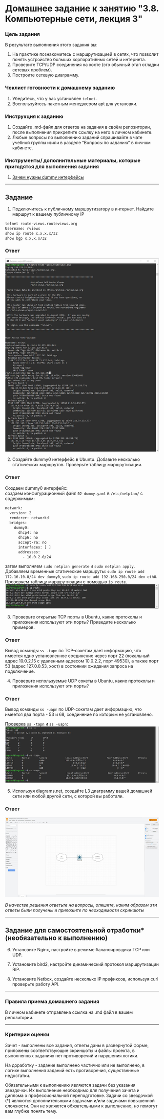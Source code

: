 # Домашнее задание к занятию "3.8. Компьютерные сети, лекция 3"

### Цель задания

В результате выполнения этого задания вы:

1. На практике познакомитесь с маршрутизацией в сетях, что позволит понять устройство больших корпоративных сетей и интернета.
2. Проверите TCP/UDP соединения на хосте (это обычный этап отладки сетевых проблем).
3. Построите сетевую диаграмму.

### Чеклист готовности к домашнему заданию

1. Убедитесь, что у вас установлен `telnet`.
2. Воспользуйтесь пакетным менеджером apt для установки.


### Инструкция к заданию

1. Создайте .md-файл для ответов на задания в своём репозитории, после выполнения прикрепите ссылку на него в личном кабинете.
2. Любые вопросы по выполнению заданий спрашивайте в чате учебной группы и/или в разделе “Вопросы по заданию” в личном кабинете.


### Инструменты/ дополнительные материалы, которые пригодятся для выполнения задания

1. [Зачем нужны dummy интерфейсы](https://tldp.org/LDP/nag/node72.html)

------

## Задание

1. Подключитесь к публичному маршрутизатору в интернет. Найдите маршрут к вашему публичному IP
```
telnet route-views.routeviews.org
Username: rviews
show ip route x.x.x.x/32
show bgp x.x.x.x/32
```

### Ответ
![alt text](3.8/3.8_1.jpg)

2. Создайте dummy0 интерфейс в Ubuntu. Добавьте несколько статических маршрутов. Проверьте таблицу маршрутизации.

### Ответ
Создаем dummy0 интерфейс:  
создаем конфигурационный файл `02-dummy.yaml` в `/etc/netplan/` с содержимым:
```
network:
  version: 2
  renderer: networkd
  bridges:
    dummy0:
      dhcp4: no
      dhcp6: no
      accept-ra: no
      interfaces: [ ]
      addresses:
        - 10.0.2.0/24
```
затем выполняем `sudo netplan generate` и `sudo netplan apply`.  
Добавляем временные статические маршруты: `sudo ip route add 172.16.10.0/24 dev dummy0`, `sudo ip route add 192.168.250.0/24 dev eth0`.  
Проверяем таблицу маршрутизации с помощью `ip route`.
![alt text](3.8/3.8_2.jpg)

3. Проверьте открытые TCP порты в Ubuntu, какие протоколы и приложения используют эти порты? Приведите несколько примеров.

### Ответ
Вывод команды `ss -tapn` по TCP-сокетам дает информацию, что имеется одно установленное соединение через порт 22 (локальный адрес 10.0.2.15 с удаленным адресом 10.0.2.2, порт 49530), а также порт 53 (адрес 127.0.0.53, хост) в состоянии ожидания запроса на подключение.

4. Проверьте используемые UDP сокеты в Ubuntu, какие протоколы и приложения используют эти порты?

### Ответ
Вывод команды `ss -uapn` по UDP-сокетам дает информацию, что имеется два порта - 53 и 68, соединение по которым не установлено.  

Проверка `ss -tapn` и `ss -uapn`:
![alt text](3.8/3.8_34.jpg)

5. Используя diagrams.net, создайте L3 диаграмму вашей домашней сети или любой другой сети, с которой вы работали. 

### Ответ
![alt text](3.8/3.8_5.jpg)

*В качестве решения ответьте на вопросы, опишите, каким образом эти ответы были получены и приложите по неоходимости скриншоты*

 ---
 
## Задание для самостоятельной отработки* (необязательно к выполнению)

6. Установите Nginx, настройте в режиме балансировщика TCP или UDP.

7. Установите bird2, настройте динамический протокол маршрутизации RIP.

8. Установите Netbox, создайте несколько IP префиксов, используя curl проверьте работу API.

----

### Правила приема домашнего задания

В личном кабинете отправлена ссылка на .md файл в вашем репозитории.

-----

### Критерии оценки

Зачет - выполнены все задания, ответы даны в развернутой форме, приложены соответствующие скриншоты и файлы проекта, в выполненных заданиях нет противоречий и нарушения логики.

На доработку - задание выполнено частично или не выполнено, в логике выполнения заданий есть противоречия, существенные недостатки. 
 
Обязательными к выполнению являются задачи без указания звездочки. Их выполнение необходимо для получения зачета и диплома о профессиональной переподготовке.
Задачи со звездочкой (*) являются дополнительными задачами и/или задачами повышенной сложности. Они не являются обязательными к выполнению, но помогут вам глубже понять тему.